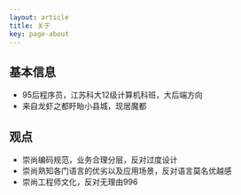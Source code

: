 ```yaml
---
layout: article
title: 关于
key: page-about
---
```


## 基本信息
* 95后程序员，江苏科大12级计算机科班，大后端方向
* 来自龙虾之都盱眙小县城，现居魔都

## 观点
* 崇尚编码规范，业务合理分层，反对过度设计
* 崇尚熟知各门语言的优劣以及应用场景，反对语言莫名优越感
* 崇尚工程师文化，反对无理由996